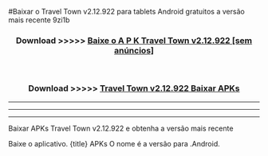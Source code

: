 #Baixar o Travel Town v2.12.922  para tablets Android gratuitos a versão mais recente 9zi1b


<div align="center">
<h3>Download >>>>> <a href="https://pt-web.web.app/?pt= Travel Town v2.12.922">Baixe o A P K Travel Town v2.12.922 [sem anúncios]</a></h3><br>

<h3>Download >>>>> <a href="https://pt-web.web.app/?pt= Travel Town v2.12.922">Travel Town v2.12.922 Baixar APKs</a></h3>
</div>

----------------------------------------------------------

----------------------------------------------------------

----------------------------------------------------------

Baixar APKs Travel Town v2.12.922 e obtenha a versão mais recente

Baixe o aplicativo. {title} APKs O nome é a versão para .Android.


